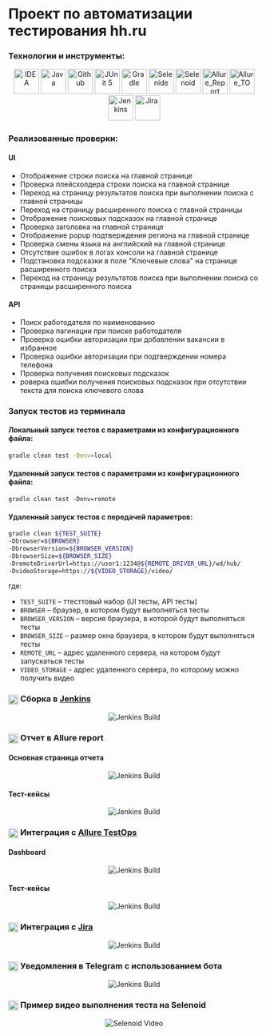 # Проект по автоматизации тестирования hh.ru

### Технологии и инструменты:
<p align="center">
<img src="images/logos/Intelij_IDEA.svg" width="50" height="50"  alt="IDEA"/>
<img src="images/logos/Java.svg" width="50" height="50"  alt="Java"/>
<img src="images/logos/Github.svg" width="50" height="50"  alt="Github"/>
<img src="images/logos/JUnit5.svg" width="50" height="50"  alt="JUnit 5"/>
<img src="images/logos/Gradle.svg" width="50" height="50"  alt="Gradle"/>
<img src="images/logos/Selenide.svg" width="50" height="50"  alt="Selenide"/>
<img src="images/logos/Selenoid.svg" width="50" height="50"  alt="Selenoid"/>
<img src="images/logos/Allure_Report.svg" width="50" height="50"  alt="Allure_Report"/>
<img src="images/logos/Allure_TO.svg" width="50" height="50"  alt="Allure_TO"/>
<img src="images/logos/Jenkins.svg" width="50" height="50"  alt="Jenkins"/>
<img src="images/logos/Jira.svg" width="50" height="50"  alt="Jira"/>
</p>

### Реализованные проверки:
#### UI 
* Отображение строки поиска на главной странице
* Проверка плейсхолдера строки поиска на главной странице
* Переход на страницу результатов поиска при выполнении поиска с главной страницы
* Переход на страницу расширенного поиска с главной страницы
* Отображение поисковых подсказок на главной странице
* Проверка заголовка на главной странице
* Отображение popup подтверждения региона на главной странице
* Проверка смены языка на английский на главной странице
* Отсутствие ошибок в логах консоли на главной странице
* Подстановка подсказки в поле "Ключевые слова" на странице расширенного поиска
* Переход на страницу результатов поиска при выполнении поиска со страницы расширенного поиска
#### API
* Поиск работодателя по наименованию
* Проверка пагинации при поиске работодателя
* Проверка ошибки авторизации при добавлении вакансии в избранное
* Проверка ошибки авторизации при подтверждении номера телефона
* Проверка получения поисковых подсказок
* роверка ошибки получения поисковых подсказок при отсутствии текста для поиска ключевого слова

### Запуск тестов из терминала
#### Локальный запуск тестов с параметрами из конфигурационного файла:
```bash
gradle clean test -Denv=local
```
#### Удаленный запуск тестов с параметрами из конфигурационного файла:
```shell
gradle clean test -Denv=remote
```

#### Удаленный запуск тестов с передачей параметров:

```bash
gradle clean ${TEST_SUITE} 
-Dbrowser=${BROWSER}
-DbrowserVersion=${BROWSER_VERSION}
-DbrowserSize=${BROWSER_SIZE}
-DremoteDriverUrl=https://user1:1234@${REMOTE_DRIVER_URL}/wd/hub/
-DvideoStorage=https://${VIDEO_STORAGE}/video/
```
где: 

- <code>TEST_SUITE</code> – ттесттовый набор (UI тесты, API тесты)
- <code>BROWSER</code> – браузер, в котором будут выполняться тесты
- <code>BROWSER_VERSION</code> – версия браузера, в которой будут выполняться тесты
- <code>BROWSER_SIZE</code> – размер окна браузера, в котором будут выполняться тесты
- <code>REMOTE_URL</code> – адрес удаленного сервера, на котором будут запускаться тесты
- <code>VIDEO_STORAGE</code> - адрес удаленного сервера, по которому можно получить видео

### <img alt="Allure" height="20" src="images/logos/Jenkins.svg" width="20" align="center"> Сборка в [Jenkins](https://jenkins.autotests.cloud/job/20-Tadree-hh.ru/)
<p align="center">
<img title="Jenkins Build" src="images/screens/Jenkins.png">
</p>

### <img alt="Allure" height="20" src="images/logos/Allure_Report.svg" width="20" align="center"> Отчет в Allure report
#### Основная страница отчета
<p align="center">
<img title="Jenkins Build" src="images/screens/Allure-report.png">
</p>

#### Тест-кейсы
<p align="center">
<img title="Jenkins Build" src="images/screens/Allure-tests.png">
</p>

### <img alt="Allure" height="20" src="images/logos/Allure_TO.svg" width="20" align="center"> Интеграция с [Allure TestOps](https://allure.autotests.cloud/project/3515/dashboards)
#### Dashboard
<p align="center">
<img title="Jenkins Build" src="images/screens/Allure-TestOps-dashboard.png">
</p>

#### Тест-кейсы
<p align="center">
<img title="Jenkins Build" src="images/screens/Allure-TestOps-tests.png">
</p>

### <img alt="Allure" height="20" src="images/logos/Jira.svg" width="20" align="center"> Интеграция с [Jira](https://jira.autotests.cloud/browse/HOMEWORK-787)
<p align="center">
<img title="Jenkins Build" src="images/screens/Jira.png">
</p>

### <img alt="Allure" height="20" src="images/logos/Telegram.svg" width="20" align="center"> Уведомления в Telegram с использованием бота
<p align="center">
<img title="Jenkins Build" src="images/screens/tg.png">
</p>

### <img alt="Allure" height="20" src="images/logos/Selenoid.svg" width="20" align="center"> Пример видео выполнения теста на Selenoid
<p align="center">
  <img title="Selenoid Video" src="images/screens/video.gif">
</p>
